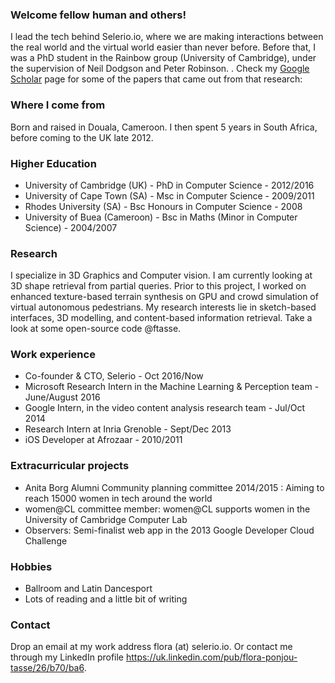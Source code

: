 ### Welcome fellow human and others!
<!---![Flora picture](https://avatars2.githubusercontent.com/u/3426324?v=3&s=460)-->
I lead the tech behind Selerio.io, where we are making interactions between the real world and the virtual world easier than never before. Before that, I was a PhD student in the Rainbow group (University of Cambridge), under the supervision of Neil Dodgson and Peter Robinson. <!--More about this at my official website www.cl.cam.ac.uk/~fp289 -->.
Check my [Google Scholar](https://scholar.google.co.uk/citations?user=sDRsbs8AAAAJ&hl=en) page for some of the papers that came out from that research: 

### Where I come from
Born and raised in Douala, Cameroon. I then spent 5 years in South Africa, before coming to the UK late 2012. 

### Higher Education
- University of Cambridge (UK) - PhD in Computer Science - 2012/2016
- University of Cape Town (SA) - Msc in Computer Science - 2009/2011
- Rhodes University (SA) - Bsc Honours in Computer Science - 2008
- University of Buea (Cameroon) - Bsc in Maths (Minor in Computer Science) - 2004/2007

### Research
I specialize in 3D Graphics and Computer vision. 
I am currently looking at 3D shape retrieval from partial queries. Prior to this project, I worked on enhanced texture-based terrain synthesis on GPU and crowd simulation of virtual autonomous pedestrians. My research interests lie in sketch-based interfaces, 3D modelling, and content-based information retrieval. Take a look at some open-source code @ftasse.

### Work experience
- Co-founder & CTO, Selerio - Oct 2016/Now
- Microsoft Research Intern in the Machine Learning & Perception team - June/August 2016
- Google Intern, in the video content analysis research team - Jul/Oct 2014
- Research Intern at Inria Grenoble - Sept/Dec 2013
- iOS Developer at Afrozaar - 2010/2011

### Extracurricular projects
- Anita Borg Alumni Community planning committee 2014/2015 : Aiming to reach 15000 women in tech around the world 
- women@CL committee member: women@CL supports women in the University of Cambridge Computer Lab
- Observers: Semi-finalist web app in the 2013 Google Developer Cloud Challenge

### Hobbies
- Ballroom and Latin Dancesport
- Lots of reading and a little bit of writing

### Contact
Drop an email at my work address flora (at) selerio.io. Or contact me through my LinkedIn profile https://uk.linkedin.com/pub/flora-ponjou-tasse/26/b70/ba6.
